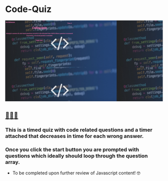 # Code-Quiz

![Code Quiz](images/code-quiz.png)

## [👩🏾‍💻](https://ffakih5.github.io/Code-Quiz/.)

### This is a timed quiz with code related questions and a timer attached that decreases in time for each wrong answer. 

### Once you click the start button you are prompted with questions which ideally should loop through the question array. 

- To be completed upon further review of Javascript content! 🤓
